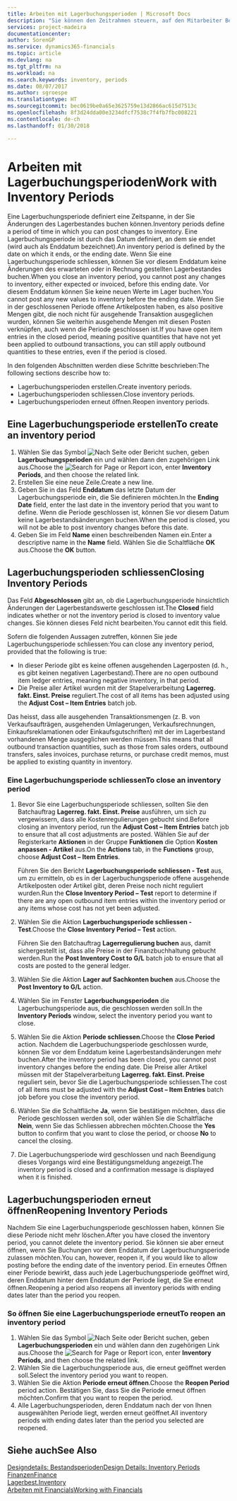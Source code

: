 ```yaml
---
title: Arbeiten mit Lagerbuchungsperioden | Microsoft Docs
description: "Sie können den Zeitrahmen steuern, auf den Mitarbeiter Beitragsänderungen des Lagerbestandes buchen können, indem Sie Lagerbuchungsperioden definieren."
services: project-madeira
documentationcenter: 
author: SorenGP
ms.service: dynamics365-financials
ms.topic: article
ms.devlang: na
ms.tgt_pltfrm: na
ms.workload: na
ms.search.keywords: inventory, periods
ms.date: 08/07/2017
ms.author: sgroespe
ms.translationtype: HT
ms.sourcegitcommit: bec0619be0a65e3625759e13d2866ac615d7513c
ms.openlocfilehash: 8f3d24dda00e3234dfcf7538c7f4fb7fbc008221
ms.contentlocale: de-ch
ms.lasthandoff: 01/30/2018

---
```

# <a name="work-with-inventory-periods"></a><span data-ttu-id="8d9b0-103">Arbeiten mit Lagerbuchungsperioden</span><span class="sxs-lookup"><span data-stu-id="8d9b0-103">Work with Inventory Periods</span></span>
<span data-ttu-id="8d9b0-104">Eine Lagerbuchungsperiode definiert eine Zeitspanne, in der Sie Änderungen des Lagerbestandes buchen können.</span><span class="sxs-lookup"><span data-stu-id="8d9b0-104">Inventory periods define a period of time in which you can post changes to inventory.</span></span> <span data-ttu-id="8d9b0-105">Eine Lagerbuchungsperiode ist durch das Datum definiert, an dem sie endet (wird auch als Enddatum bezeichnet).</span><span class="sxs-lookup"><span data-stu-id="8d9b0-105">An inventory period is defined by the date on which it ends, or the ending date.</span></span> <span data-ttu-id="8d9b0-106">Wenn Sie eine Lagerbuchungsperiode schliessen, können Sie vor diesem Enddatum keine Änderungen des erwarteten oder in Rechnung gestellten Lagerbestandes buchen.</span><span class="sxs-lookup"><span data-stu-id="8d9b0-106">When you close an inventory period, you cannot post any changes to inventory, either expected or invoiced, before this ending date.</span></span> <span data-ttu-id="8d9b0-107">Vor diesem Enddatum können Sie keine neuen Werte im Lager buchen.</span><span class="sxs-lookup"><span data-stu-id="8d9b0-107">You cannot post any new values to inventory before the ending date.</span></span> <span data-ttu-id="8d9b0-108">Wenn Sie in der geschlossenen Periode offene Artikelposten haben, es also positive Mengen gibt, die noch nicht für ausgehende Transaktion ausgeglichen wurden, können Sie weiterhin ausgehende Mengen mit diesen Posten verknüpfen, auch wenn die Periode geschlossen ist.</span><span class="sxs-lookup"><span data-stu-id="8d9b0-108">If you have open item entries in the closed period, meaning positive quantities that have not yet been applied to outbound transactions, you can still apply outbound quantities to these entries, even if the period is closed.</span></span>  

<span data-ttu-id="8d9b0-109">In den folgenden Abschnitten werden diese Schritte beschrieben:</span><span class="sxs-lookup"><span data-stu-id="8d9b0-109">The following sections describe how to:</span></span>  

* <span data-ttu-id="8d9b0-110">Lagerbuchungsperioden erstellen.</span><span class="sxs-lookup"><span data-stu-id="8d9b0-110">Create inventory periods.</span></span>  
* <span data-ttu-id="8d9b0-111">Lagerbuchungsperioden schliessen.</span><span class="sxs-lookup"><span data-stu-id="8d9b0-111">Close inventory periods.</span></span>  
* <span data-ttu-id="8d9b0-112">Lagerbuchungsperioden erneut öffnen.</span><span class="sxs-lookup"><span data-stu-id="8d9b0-112">Reopen inventory periods.</span></span>  

## <a name="to-create-an-inventory-period"></a><span data-ttu-id="8d9b0-113">Eine Lagerbuchungsperiode erstellen</span><span class="sxs-lookup"><span data-stu-id="8d9b0-113">To create an inventory period</span></span>  
1. <span data-ttu-id="8d9b0-114">Wählen Sie das Symbol ![Nach Seite oder Bericht suchen](media/ui-search/search_small.png "Symbol Nach Seite oder Bericht suchen"), geben **Lagerbuchungsperioden** ein und wählen dann den zugehörigen Link aus.</span><span class="sxs-lookup"><span data-stu-id="8d9b0-114">Choose the ![Search for Page or Report](media/ui-search/search_small.png "Search for Page or Report icon") icon, enter **Inventory Periods**, and then choose the related link.</span></span>  
2. <span data-ttu-id="8d9b0-115">Erstellen Sie eine neue Zeile.</span><span class="sxs-lookup"><span data-stu-id="8d9b0-115">Create a new line.</span></span>  
3. <span data-ttu-id="8d9b0-116">Geben Sie in das Feld **Enddatum** das letzte Datum der Lagerbuchungsperiode ein, die Sie definieren möchten.</span><span class="sxs-lookup"><span data-stu-id="8d9b0-116">In the **Ending Date** field, enter the last date in the inventory period that you want to define.</span></span> <span data-ttu-id="8d9b0-117">Wenn die Periode geschlossen ist, können Sie vor diesem Datum keine Lagerbestandsänderungen buchen.</span><span class="sxs-lookup"><span data-stu-id="8d9b0-117">When the period is closed, you will not be able to post inventory changes before this date.</span></span>  
4. <span data-ttu-id="8d9b0-118">Geben Sie im Feld **Name** einen beschreibenden Namen ein.</span><span class="sxs-lookup"><span data-stu-id="8d9b0-118">Enter a descriptive name in the **Name** field.</span></span> <span data-ttu-id="8d9b0-119">Wählen Sie die Schaltfläche **OK** aus.</span><span class="sxs-lookup"><span data-stu-id="8d9b0-119">Choose the **OK** button.</span></span>  

## <a name="closing-inventory-periods"></a><span data-ttu-id="8d9b0-120">Lagerbuchungsperioden schliessen</span><span class="sxs-lookup"><span data-stu-id="8d9b0-120">Closing Inventory Periods</span></span>  
<span data-ttu-id="8d9b0-121">Das Feld **Abgeschlossen** gibt an, ob die Lagerbuchungsperiode hinsichtlich Änderungen der Lagerbestandswerte geschlossen ist.</span><span class="sxs-lookup"><span data-stu-id="8d9b0-121">The **Closed** field indicates whether or not the inventory period is closed to inventory value changes.</span></span> <span data-ttu-id="8d9b0-122">Sie können dieses Feld nicht bearbeiten.</span><span class="sxs-lookup"><span data-stu-id="8d9b0-122">You cannot edit this field.</span></span>  

<span data-ttu-id="8d9b0-123">Sofern die folgenden Aussagen zutreffen, können Sie jede Lagerbuchungsperiode schliessen:</span><span class="sxs-lookup"><span data-stu-id="8d9b0-123">You can close any inventory period, provided that the following is true:</span></span>  

* <span data-ttu-id="8d9b0-124">In dieser Periode gibt es keine offenen ausgehenden Lagerposten (d. h., es gibt keinen negativen Lagerbestand).</span><span class="sxs-lookup"><span data-stu-id="8d9b0-124">There are no open outbound item ledger entries, meaning negative inventory, in that period.</span></span>  
* <span data-ttu-id="8d9b0-125">Die Preise aller Artikel wurden mit der Stapelverarbeitung **Lagerreg. fakt. Einst. Preise** reguliert.</span><span class="sxs-lookup"><span data-stu-id="8d9b0-125">The cost of all items has been adjusted using the **Adjust Cost – Item Entries** batch job.</span></span>  

<span data-ttu-id="8d9b0-126">Das heisst, dass alle ausgehenden Transaktionsmengen (z. B. von Verkaufsaufträgen, ausgehenden Umlagerungen, Verkaufsrechnungen, Einkaufsreklamationen oder Einkaufsgutschriften) mit der im Lagerbestand vorhandenen Menge ausgeglichen werden müssen.</span><span class="sxs-lookup"><span data-stu-id="8d9b0-126">This means that all outbound transaction quantities, such as those from sales orders, outbound transfers, sales invoices, purchase returns, or purchase credit memos, must be applied to existing quantity in inventory.</span></span>  

### <a name="to-close-an-inventory-period"></a><span data-ttu-id="8d9b0-127">Eine Lagerbuchungsperiode schliessen</span><span class="sxs-lookup"><span data-stu-id="8d9b0-127">To close an inventory period</span></span>  
1. <span data-ttu-id="8d9b0-128">Bevor Sie eine Lagerbuchungsperiode schliessen, sollten Sie den Batchauftrag **Lagerreg. fakt. Einst. Preise** ausführen, um sich zu vergewissern, dass alle Kostenregulierungen gebucht sind.</span><span class="sxs-lookup"><span data-stu-id="8d9b0-128">Before closing an inventory period, run the **Adjust Cost – Item Entries** batch job to ensure that all cost adjustments are posted.</span></span> <span data-ttu-id="8d9b0-129">Wählen Sie auf der Registerkarte **Aktionen** in der Gruppe **Funktionen** die Option **Kosten anpassen - Artikel** aus.</span><span class="sxs-lookup"><span data-stu-id="8d9b0-129">On the **Actions** tab, in the **Functions** group, choose **Adjust Cost – Item Entries**.</span></span>  

     <span data-ttu-id="8d9b0-130">Führen Sie den Bericht **Lagerbuchungsperiode schliessen - Test** aus, um zu ermitteln, ob es in der Lagerbuchungsperiode offene ausgehende Artikelposten oder Artikel gibt, deren Preise noch nicht reguliert wurden.</span><span class="sxs-lookup"><span data-stu-id="8d9b0-130">Run the **Close Inventory Period – Test** report to determine if there are any open outbound item entries within the inventory period or any items whose cost has not yet been adjusted.</span></span>  
2. <span data-ttu-id="8d9b0-131">Wählen Sie die Aktion **Lagerbuchungsperiode schliessen - Test**.</span><span class="sxs-lookup"><span data-stu-id="8d9b0-131">Choose the **Close Inventory Period – Test** action.</span></span>  

     <span data-ttu-id="8d9b0-132">Führen Sie den Batchauftrag **Lagerregulierung buchen** aus, damit sichergestellt ist, dass alle Preise in der Finanzbuchhaltung gebucht werden.</span><span class="sxs-lookup"><span data-stu-id="8d9b0-132">Run the **Post Inventory Cost to G/L** batch job to ensure that all costs are posted to the general ledger.</span></span>  
3. <span data-ttu-id="8d9b0-133">Wählen Sie die Aktion **Lager auf Sachkonten buchen** aus.</span><span class="sxs-lookup"><span data-stu-id="8d9b0-133">Choose the **Post Inventory to G/L** action.</span></span>  
4. <span data-ttu-id="8d9b0-134">Wählen Sie im Fenster  **Lagerbuchungsperioden** die Lagerbuchungsperiode aus, die geschlossen werden soll.</span><span class="sxs-lookup"><span data-stu-id="8d9b0-134">In the **Inventory Periods** window, select the inventory period you want to close.</span></span>  
5. <span data-ttu-id="8d9b0-135">Wählen Sie die Aktion **Periode schliessen**.</span><span class="sxs-lookup"><span data-stu-id="8d9b0-135">Choose the **Close Period** action.</span></span> <span data-ttu-id="8d9b0-136">Nachdem die Lagerbuchungsperiode geschlossen wurde, können Sie vor dem Enddatum keine Lagerbestandsänderungen mehr buchen.</span><span class="sxs-lookup"><span data-stu-id="8d9b0-136">After the inventory period has been closed, you cannot post inventory changes before the ending date.</span></span> <span data-ttu-id="8d9b0-137">Die Preise aller Artikel müssen mit der Stapelverarbeitung **Lagerreg. fakt. Einst. Preise** reguliert sein, bevor Sie die Lagerbuchungsperiode schliessen.</span><span class="sxs-lookup"><span data-stu-id="8d9b0-137">The cost of all items must be adjusted with the **Adjust Cost – Item Entries** batch job before you close the inventory period.</span></span>  
6. <span data-ttu-id="8d9b0-138">Wählen Sie die Schaltfläche **Ja**, wenn Sie bestätigen möchten, dass die Periode geschlossen werden soll, oder wählen Sie die Schaltfläche **Nein**, wenn Sie das Schliessen abbrechen möchten.</span><span class="sxs-lookup"><span data-stu-id="8d9b0-138">Choose the **Yes** button to confirm that you want to close the period, or choose **No** to cancel the closing.</span></span>  
7. <span data-ttu-id="8d9b0-139">Die Lagerbuchungsperiode wird geschlossen und nach Beendigung dieses Vorgangs wird eine Bestätigungsmeldung angezeigt.</span><span class="sxs-lookup"><span data-stu-id="8d9b0-139">The inventory period is closed and a confirmation message is displayed when it is finished.</span></span>  

## <a name="reopening-inventory-periods"></a><span data-ttu-id="8d9b0-140">Lagerbuchungsperioden erneut öffnen</span><span class="sxs-lookup"><span data-stu-id="8d9b0-140">Reopening Inventory Periods</span></span>  
<span data-ttu-id="8d9b0-141">Nachdem Sie eine Lagerbuchungsperiode geschlossen haben, können Sie diese Periode nicht mehr löschen.</span><span class="sxs-lookup"><span data-stu-id="8d9b0-141">After you have closed the inventory period, you cannot delete the inventory period.</span></span> <span data-ttu-id="8d9b0-142">Sie können sie aber erneut öffnen, wenn Sie Buchungen vor dem Enddatum der Lagerbuchungsperiode zulassen möchten.</span><span class="sxs-lookup"><span data-stu-id="8d9b0-142">You can, however, reopen it, if you would like to allow posting before the ending date of the inventory period.</span></span> <span data-ttu-id="8d9b0-143">Ein erneutes Öffnen einer Periode bewirkt, dass auch jede Lagerbuchungsperiode geöffnet wird, deren Enddatum hinter dem Enddatum der Periode liegt, die Sie erneut öffnen.</span><span class="sxs-lookup"><span data-stu-id="8d9b0-143">Reopening a period also reopens all inventory periods with ending dates later than the period you reopen.</span></span>  

### <a name="to-reopen-an-inventory-period"></a><span data-ttu-id="8d9b0-144">So öffnen Sie eine Lagerbuchungsperiode erneut</span><span class="sxs-lookup"><span data-stu-id="8d9b0-144">To reopen an inventory period</span></span>  
1. <span data-ttu-id="8d9b0-145">Wählen Sie das Symbol ![Nach Seite oder Bericht suchen](media/ui-search/search_small.png "Symbol Nach Seite oder Bericht suchen"), geben **Lagerbuchungsperioden** ein und wählen dann den zugehörigen Link aus.</span><span class="sxs-lookup"><span data-stu-id="8d9b0-145">Choose the ![Search for Page or Report](media/ui-search/search_small.png "Search for Page or Report icon") icon, enter **Inventory Periods**, and then choose the related link.</span></span>  
2. <span data-ttu-id="8d9b0-146">Wählen Sie die Lagerbuchungsperiode aus, die erneut geöffnet werden soll.</span><span class="sxs-lookup"><span data-stu-id="8d9b0-146">Select the inventory period you want to reopen.</span></span>  
3. <span data-ttu-id="8d9b0-147">Wählen Sie die Aktion **Periode erneut öffnen**.</span><span class="sxs-lookup"><span data-stu-id="8d9b0-147">Choose the **Reopen Period** period action.</span></span> <span data-ttu-id="8d9b0-148">Bestätigen Sie, dass Sie die Periode erneut öffnen möchten.</span><span class="sxs-lookup"><span data-stu-id="8d9b0-148">Confirm that you want to reopen the period.</span></span>  
4. <span data-ttu-id="8d9b0-149">Alle Lagerbuchungsperioden, deren Enddatum nach der von Ihnen ausgewählten Periode liegt, werden erneut geöffnet.</span><span class="sxs-lookup"><span data-stu-id="8d9b0-149">All inventory periods with ending dates later than the period you selected are reopened.</span></span>  

## <a name="see-also"></a><span data-ttu-id="8d9b0-150">Siehe auch</span><span class="sxs-lookup"><span data-stu-id="8d9b0-150">See Also</span></span>  
[<span data-ttu-id="8d9b0-151">Designdetails: Bestandsperioden</span><span class="sxs-lookup"><span data-stu-id="8d9b0-151">Design Details: Inventory Periods</span></span>](design-details-inventory-periods.md)  
[<span data-ttu-id="8d9b0-152">Finanzen</span><span class="sxs-lookup"><span data-stu-id="8d9b0-152">Finance</span></span>](finance.md)  
[<span data-ttu-id="8d9b0-153">Lagerbest.</span><span class="sxs-lookup"><span data-stu-id="8d9b0-153">Inventory</span></span>](inventory-manage-inventory.md)  
[<span data-ttu-id="8d9b0-154">Arbeiten mit Financials</span><span class="sxs-lookup"><span data-stu-id="8d9b0-154">Working with Financials</span></span>](ui-work-product.md)

